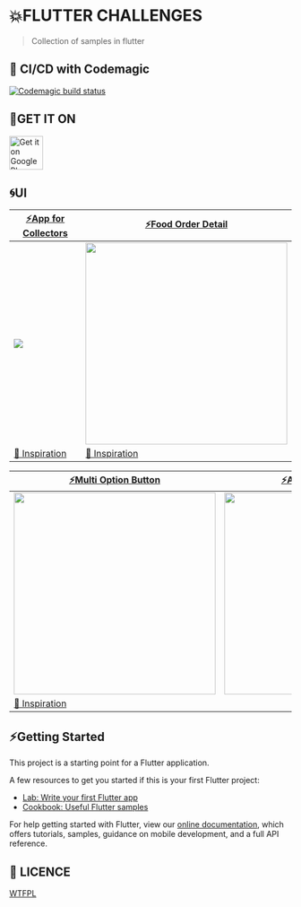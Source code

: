 # 💥FLUTTER CHALLENGES

> Collection of samples in flutter

## 🚀 CI/CD with Codemagic

[![Codemagic build status](https://api.codemagic.io/apps/5d06f17537a0955aad262769/5d10f16bb7ca78219e83c264/status_badge.svg)](https://codemagic.io/apps/5d06f17537a0955aad262769/5d10f16bb7ca78219e83c264/latest_build)

## 📱GET IT ON

<a href='https://play.google.com/store/apps/details?id=com.arleyhr.flutter_challenges&pcampaignid=MKT-Other-global-all-co-prtnr-py-PartBadge-Mar2515-1'><img alt='Get it on Google Play' src='https://play.google.com/intl/en_us/badges/images/generic/en_badge_web_generic.png' height='60'/></a>

## 🌀UI


|[⚡️App for Collectors](https://github.com/arleyhr/flutter_challenges/tree/develop/app_for_collectors)| [⚡️Food Order Detail](https://github.com/arleyhr/flutter_challenges/tree/develop/restaurant_details_review)|
|--|--|
|<img src='https://github.com/arleyhr/flutter_challenges/blob/develop/app_for_collectors/screenshots/demo.gif?raw=true' />|<img src='https://github.com/arleyhr/flutter_challenges/blob/develop/restaurant_details_review/screenshots/screen.png?raw=true' width='360' />
[🌌 Inspiration](https://dribbble.com/shots/6322484-App-for-collectors)|[🌌 Inspiration](https://www.uplabs.com/posts/food-order-detail-page-ui-for-app)|

|[⚡️Multi Option Button](https://github.com/arleyhr/flutter_challenges/tree/develop/multi_option_flare)| [⚡️Android Whatsapp](https://github.com/arleyhr/flutter_challenges/tree/develop/android_whatsapp)|
|--|--|
|<img src='https://github.com/arleyhr/flutter_challenges/blob/develop/multi_option_flare/screenshots/demo.gif?raw=true' width='360' />|<img src='https://github.com/arleyhr/flutter_challenges/blob/develop/android_whatsapp/screenshots/app.gif?raw=true' width='360' />
[🌌 Inspiration](https://rive.app/a/danemackier/files/flare/multioptionbutton/preview)|[]()|


## ⚡️Getting Started

This project is a starting point for a Flutter application.

A few resources to get you started if this is your first Flutter project:

- [Lab: Write your first Flutter app](https://flutter.dev/docs/get-started/codelab)
- [Cookbook: Useful Flutter samples](https://flutter.dev/docs/cookbook)

For help getting started with Flutter, view our 
[online documentation](https://flutter.dev/docs), which offers tutorials, 
samples, guidance on mobile development, and a full API reference.


## 👻 LICENCE
[WTFPL](http://www.wtfpl.net/about/)